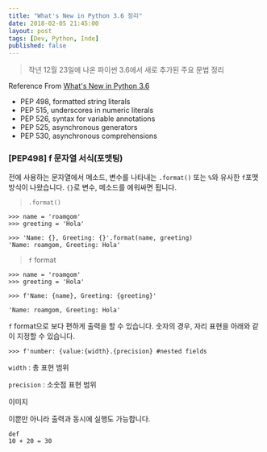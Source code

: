 ```yaml
---
title: "What's New in Python 3.6 정리"
date: 2018-02-05 21:45:00
layout: post
tags: [Dev, Python, Inde]
published: false
---
```




> 작년 12월 23일에 나온 파이썬 3.6에서 새로 추가된 주요 문법 정리

Reference
From [What's New in Python 3.6](https://docs.python.org/3.6/whatsnew/3.6.html)

* PEP 498, formatted string literals
* PEP 515, underscores in numeric literals
* PEP 526, syntax for variable annotations
* PEP 525, asynchronous generators
* PEP 530, asynchronous comprehensions


### [PEP498] f 문자열 서식(포맷팅)

전에 사용하는 문자열에서 메소드, 변수를 나타내는 `.format()` 또는 `%`와 유사한 `f`포맷 방식이 나왔습니다. `{}`로 변수, 메소드를 에워싸면 됩니다.

> `.format()`

```
>>> name = 'roamgom'
>>> greeting = 'Hola'

>>> 'Name: {}, Greeting: {}'.format(name, greeting)
'Name: roamgom, Greeting: Hola'
```


> `f` format

```
>>> name = 'roamgom'
>>> greeting = 'Hola'

>>> f'Name: {name}, Greeting: {greeting}'

'Name: roamgom, Greeting: Hola'
```

`f` format으로 보다 편하게 출력을 할 수 있습니다.
숫자의 경우, 자리 표현을 아래와 같이 지정할 수 있습니다.

```
>>> f'number: {value:{width}.{precision} #nested fields
```

`width` : 총 표현 범위

`precision` : 소숫점 표현 범위

이미지

이뿐만 아니라 출력과 동시에 실행도 가능합니다.

```
def
10 + 20 = 30
```
